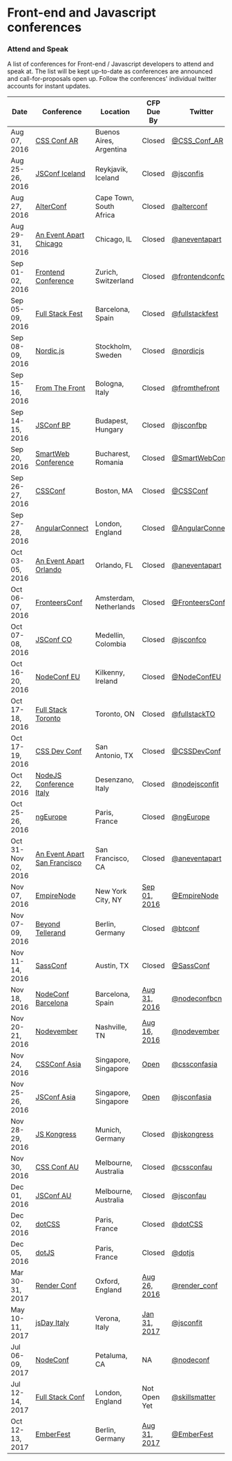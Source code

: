 # Front-end and Javascript conferences

### Attend and Speak

A list of conferences for Front-end / Javascript developers to attend and speak at. The list will be kept up-to-date as conferences are announced and call-for-proposals open up. Follow the conferences' individual twitter accounts for instant updates.

| Date | Conference  	| Location   	| CFP Due By  	| Twitter   	|
|---	|---	|---	|---	|---	|
| Aug 07, 2016 | [CSS Conf AR](http://cssconfar.com/) | Buenos Aires, Argentina | Closed | [@CSS_Conf_AR](https://twitter.com/CSS_Conf_AR) |
| Aug 25-26, 2016 | [JSConf Iceland](http://2016.jsconf.is/) | Reykjavik, Iceland | Closed | [@jsconfis](https://twitter.com/jsconfis)
| Aug 27, 2016 | [AlterConf](http://www.alterconf.com/sessions/cape-town-south-africa) | Cape Town, South Africa | Closed | [@alterconf](https://twitter.com/alterconf)
| Aug 29-31, 2016 | [An Event Apart Chicago](http://aneventapart.com/event/chicago-2016) | Chicago, IL | Closed | [@aneventapart](https://twitter.com/aneventapart)
| Sep 01-02, 2016 | [Frontend Conference](https://twitter.com/frontendconfch) | Zurich, Switzerland | Closed | [@frontendconfch](https://twitter.com/frontendconfch) |
| Sep 05-09, 2016 | [Full Stack Fest](https://2016.fullstackfest.com/) | Barcelona, Spain | Closed | [@fullstackfest](https://twitter.com/fullstackfest)
| Sep 08-09, 2016 | [Nordic.js](http://nordicjs.com/) | Stockholm, Sweden | Closed | [@nordicjs](https://twitter.com/nordicjs) |
| Sep 15-16, 2016 | [From The Front](https://2016.fromthefront.it/) | Bologna, Italy | Closed | [@fromthefront](https://twitter.com/fromthefront) |
| Sep 14-15, 2016 | [JSConf BP](https://jsconfbp.com/) | Budapest, Hungary | Closed | [@jsconfbp](https://twitter.com/jsconfbp) |
| Sep 20, 2016 | [SmartWeb Conference](http://www.smartwebconf.com/) | Bucharest, Romania | Closed | [@SmartWebConf](https://twitter.com/SmartWebConf) |
| Sep 26-27, 2016 | [CSSConf](https://2016.cssconf.com/) | Boston, MA | Closed | [@CSSConf](https://twitter.com/CSSConf) |
| Sep 27-28, 2016 | [AngularConnect](http://angularconnect.com/) | London, England | Closed | [@AngularConnect](https://twitter.com/angularconnect) |
| Oct 03-05, 2016 | [An Event Apart Orlando](http://aneventapart.com/event/orlando-special-edition-2016) | Orlando, FL | Closed | [@aneventapart](https://twitter.com/aneventapart)
| Oct 06-07, 2016 | [FronteersConf](https://fronteers.nl/congres/2016) | Amsterdam, Netherlands | Closed | [@FronteersConf](https://twitter.com/FronteersConf) |
| Oct 07-08, 2016 | [JSConf CO](https://jsconf.co/) | Medellin, Colombia | Closed | [@jsconfco](https://twitter.com/jsconfco) |
| Oct 16-20, 2016 | [NodeConf EU](http://www.nodeconf.eu/) | Kilkenny, Ireland | Closed | [@NodeConfEU](https://twitter.com/NodeConfEU) |
| Oct 17-18, 2016 | [Full Stack Toronto](http://fsto.co/) | Toronto, ON | Closed | [@fullstackTO](https://twitter.com/fullstackTO) |
| Oct 17-19, 2016 | [CSS Dev Conf](http://2016.cssdevconf.com/) | San Antonio, TX | Closed | [@CSSDevConf](https://twitter.com/CSSDevConf)
| Oct 22, 2016 | [NodeJS Conference Italy](http://nodejsconf.it/) | Desenzano, Italy | Closed | [@nodejsconfit](https://twitter.com/nodejsconfit) |
| Oct 25-26, 2016 | [ngEurope](https://ngeurope.org/) | Paris, France | Closed | [@ngEurope](https://twitter.com/ngEurope) |
| Oct 31-Nov 02, 2016 | [An Event Apart San Francisco](http://aneventapart.com/event/san-francisco-2016) | San Francisco, CA | Closed | [@aneventapart](https://twitter.com/aneventapart)
| Nov 07, 2016 | [EmpireNode](http://empirenode.org/) | New York City, NY | [Sep 01, 2016](http://goo.gl/forms/3rbvdl75Ry6Mu6yk1) | [@EmpireNode](https://twitter.com/empirenode) |
| Nov 07-09, 2016 | [Beyond Tellerand](https://beyondtellerrand.com/) | Berlin, Germany | Closed | [@btconf](https://twitter.com/btconf) |
| Nov 11-14, 2016 | [SassConf](http://sassconf.com/) | Austin, TX | Closed | [@SassConf](https://twitter.com/SassConf) |
| Nov 18, 2016 | [NodeConf Barcelona](http://barcelona.nodeconf.com/) | Barcelona, Spain | [Aug 31, 2016](https://www.papercall.io/nodeconf-barcelona-2016) | [@nodeconfbcn](https://twitter.com/nodeconfbcn) |
| Nov 20-21, 2016 | [Nodevember](http://nodevember.org/) | Nashville, TN | [Aug 16, 2016](https://www.papercall.io/nodevember2016) | [@nodevember](https://twitter.com/nodevember)
| Nov 24, 2016 | [CSSConf Asia](http://2016.cssconf.asia/) | Singapore, Singapore | [Open](https://jsconfasia.wufoo.com/forms/cssconf-and-jsconfasia/) | [@cssconfasia](https://twitter.com/cssconfasia)
| Nov 25-26, 2016 | [JSConf Asia](https://2016.jsconf.asia/) | Singapore, Singapore | [Open](https://jsconfasia.wufoo.com/forms/cssconf-and-jsconfasia/) | [@jsconfasia](https://twitter.com/jsconfasia) |
| Nov 28-29, 2016 | [JS Kongress](https://js-kongress.de/) | Munich, Germany | Closed | [@jskongress](https://twitter.com/jskongress) |
| Nov 30, 2016 | [CSS Conf AU](http://2016.cssconf.com.au/) | Melbourne, Australia | Closed | [@cssconfau](https://twitter.com/cssconfau) |
| Dec 01, 2016 | [JSConf AU](https://2016.jsconfau.com/) | Melbourne, Australia | Closed | [@jsconfau](https://twitter.com/jsconfau) |
| Dec 02, 2016 | [dotCSS](http://www.dotcss.io/) | Paris, France | Closed | [@dotCSS](https://twitter.com/dotCSS) |
| Dec 05, 2016 | [dotJS](http://www.dotjs.io/) | Paris, France | Closed | [@dotjs](https://twitter.com/dotJS) |
| Mar 30-31, 2017 | [Render Conf](http://2017.render-conf.com/) | Oxford, England | [Aug 26, 2016](https://docs.google.com/a/whiteoctoberevents.co.uk/forms/d/1ITKHpAQ0gq_7NUXmPKVjo7bcJfkvoUTCZlsWDKBjnSk/viewform) | [@render_conf](https://twitter.com/render_conf) |
| May 10-11, 2017 | [jsDay Italy](http://2017.jsday.it/) | Verona, Italy | [Jan 31, 2017](http://cfp.jsday.it/) | [@jsconfit](https://twitter.com/jsconfit)
| Jul 06-09, 2017 | [NodeConf](http://nodeconf.com/) | Petaluma, CA | NA | [@nodeconf](https://twitter.com/nodeconf) |
| Jul 12-14, 2017 | [Full Stack Conf](https://skillsmatter.com/conferences/8264-fullstack-2017-the-conference-on-javascript-node-and-internet-of-things#overview) | London, England | Not Open Yet | [@skillsmatter](https://twitter.com/skillsmatter) |
| Oct 12-13, 2017 | [EmberFest](https://emberfest.eu/) | Berlin, Germany | [Aug 31, 2017](https://cfp.emberfest.eu/events/emberfest-2017) | [@EmberFest](https://twitter.com/emberfest)
